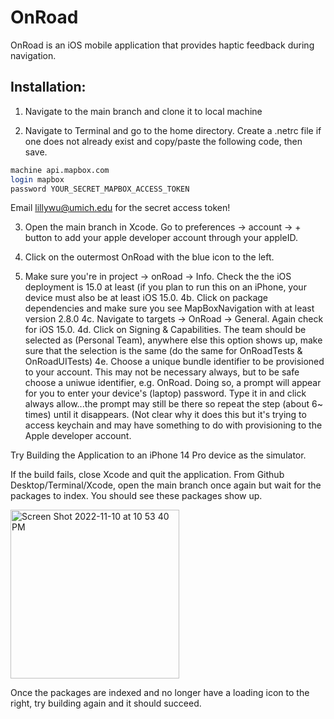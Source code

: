 # OnRoad

OnRoad is an iOS mobile application that provides haptic feedback during navigation.

## Installation:

1. Navigate to the main branch and clone it to local machine

2. Navigate to Terminal and go to the home directory. Create a .netrc file if one does not already exist and copy/paste the following code, then save.

```bash
machine api.mapbox.com
login mapbox
password YOUR_SECRET_MAPBOX_ACCESS_TOKEN
```

Email lillywu@umich.edu for the secret access token!

3. Open the main branch in Xcode. Go to preferences -> account -> + button to add your apple developer account through your appleID.

4. Click on the outermost OnRoad with the blue icon to the left.
  1. Make sure you're in project -> onRoad -> Info. Check the the iOS deployment is 15.0 at least (if you plan to run this on an iPhone, your device must          also be at least iOS 15.0.
  4b. Click on package dependencies and make sure you see MapBoxNavigation with at least version 2.8.0
  4c. Navigate to targets -> OnRoad -> General. Again check for iOS 15.0.
  4d. Click on Signing & Capabilities. The team should be selected as <Your appleID Name> (Personal Team), anywhere else this option shows up, make sure that the selection is the same (do the same for OnRoadTests & OnRoadUITests)
  4e. Choose a unique bundle identifier to be provisioned to your account. This may not be necessary always, but to be safe choose a uniwue identifier, e.g. OnRoad<your last name>. Doing so, a prompt will appear for you to enter your device's (laptop) password. Type it in and click always allow...the prompt may still be there so repeat the step (about 6~ times) until it disappears. (Not clear why it does this but it's trying to access keychain and may have something to do with provisioning to the Apple developer account.
  
Try Building the Application to an iPhone 14 Pro device as the simulator.
  
If the build fails, close Xcode and quit the application. From Github Desktop/Terminal/Xcode, open the main branch once again but wait for the packages to index. You should see these packages show up.
  
  <img width="270" alt="Screen Shot 2022-11-10 at 10 53 40 PM" src="https://user-images.githubusercontent.com/55675415/201259628-3f1ba8fa-54f8-480c-a356-384c01fc04ab.png">
  
Once the packages are indexed and no longer have a loading icon to the right, try building again and it should succeed.

  
 



